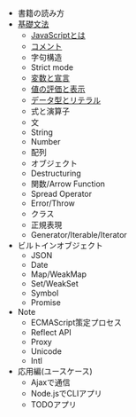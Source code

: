 - 書籍の読み方
- [基礎文法](source/ch1/README.md)
    - [JavaScriptとは](source/ch1/basic/README.md)
    - [コメント](source/ch1/comments/README.md)
    - 字句構造
    - Strict mode
    - [変数と宣言](source/ch1/variables/README.md)
    - [値の評価と表示](source/ch1/read-eval-print/README.md)
    - [データ型とリテラル](source/ch1/data-type/README.md)
    - 式と演算子
    - 文
    - String
    - Number
    - 配列
    - オブジェクト
    - Destructuring
    - 関数/Arrow Function
    - Spread Operator
    - Error/Throw
    - クラス
    - 正規表現
    - Generator/Iterable/Iterator
- ビルトインオブジェクト
    - JSON
    - Date
    - Map/WeakMap
    - Set/WeakSet
    - Symbol
    - Promise
- Note
    - ECMAScript策定プロセス
    - Reflect API
    - Proxy
    - Unicode
    - Intl
- 応用編(ユースケース)
    - Ajaxで通信
    - Node.jsでCLIアプリ
    - TODOアプリ
